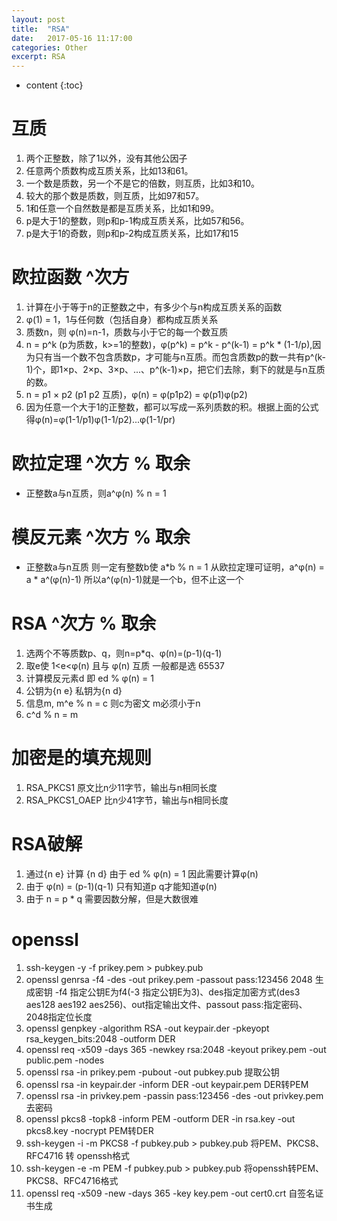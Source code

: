 ```yaml
---
layout: post
title:  "RSA"
date:   2017-05-16 11:17:00
categories: Other
excerpt: RSA
---
```


* content
{:toc} 

# 互质
01. 两个正整数，除了1以外，没有其他公因子
02. 任意两个质数构成互质关系，比如13和61。
03. 一个数是质数，另一个不是它的倍数，则互质，比如3和10。
04. 较大的那个数是质数，则互质，比如97和57。
05. 1和任意一个自然数是都是互质关系，比如1和99。
06. p是大于1的整数，则p和p-1构成互质关系，比如57和56。
07. p是大于1的奇数，则p和p-2构成互质关系，比如17和15

# 欧拉函数 ^次方
01. 计算在小于等于n的正整数之中，有多少个与n构成互质关系的函数
02. φ(1) = 1，1与任何数（包括自身）都构成互质关系
03. 质数n，则 φ(n)=n-1，质数与小于它的每一个数互质
04. n = p^k (p为质数，k>=1的整数)，φ(p^k) = p^k - p^(k-1) = p^k * (1-1/p),因为只有当一个数不包含质数p，才可能与n互质。而包含质数p的数一共有p^(k-1)个，即1×p、2×p、3×p、...、p^(k-1)×p，把它们去除，剩下的就是与n互质的数。
05. n = p1 × p2 (p1 p2 互质)，φ(n) = φ(p1p2) = φ(p1)φ(p2)
06. 因为任意一个大于1的正整数，都可以写成一系列质数的积。根据上面的公式得φ(n)=φ(1-1/p1)φ(1-1/p2)...φ(1-1/pr)

# 欧拉定理 ^次方 % 取余
- 正整数a与n互质，则a^φ(n) % n = 1

# 模反元素 ^次方 % 取余
- 正整数a与n互质 则一定有整数b使 a*b % n = 1 从欧拉定理可证明，a^φ(n) = a * a^(φ(n)-1) 所以a^(φ(n)-1)就是一个b，但不止这一个

# RSA ^次方 % 取余
01. 选两个不等质数p、q，则n=p*q、φ(n)=(p-1)(q-1)
02. 取e使 1<e<φ(n) 且与 φ(n) 互质 一般都是选 65537
03. 计算模反元素d 即 ed % φ(n) = 1
04. 公钥为{n e} 私钥为{n d}
05. 信息m, m^e % n = c 则c为密文 m必须小于n
06. c^d % n = m

# 加密是的填充规则
01. RSA_PKCS1 原文比n少11字节，输出与n相同长度
02. RSA_PKCS1_OAEP 比n少41字节，输出与n相同长度

# RSA破解
01. 通过{n e} 计算 {n d} 由于 ed % φ(n) = 1 因此需要计算φ(n)
02. 由于 φ(n) = (p-1)(q-1) 只有知道p q才能知道φ(n)
03. 由于 n = p * q 需要因数分解，但是大数很难  

# openssl
01. ssh-keygen -y -f prikey.pem > pubkey.pub
02. openssl genrsa -f4 -des -out prikey.pem -passout pass:123456 2048 生成密钥 -f4 指定公钥E为f4(-3 指定公钥E为3)、des指定加密方式(des3 aes128 aes192 aes256)、out指定输出文件、passout pass:指定密码、 2048指定位长度
03. openssl genpkey -algorithm RSA -out keypair.der -pkeyopt rsa_keygen_bits:2048 -outform DER
04. openssl req -x509 -days 365 -newkey rsa:2048 -keyout prikey.pem -out public.pem -nodes
05. openssl rsa -in prikey.pem -pubout -out pubkey.pub 提取公钥
06. openssl rsa -in keypair.der -inform DER -out keypair.pem DER转PEM
07. openssl rsa -in privkey.pem -passin pass:123456 -des -out privkey.pem 去密码
08. openssl pkcs8 -topk8 -inform PEM -outform DER -in rsa.key -out pkcs8.key -nocrypt PEM转DER
09. ssh-keygen -i -m PKCS8 -f pubkey.pub > pubkey.pub 将PEM、PKCS8、RFC4716 转 openssh格式
10. ssh-keygen -e -m PEM -f pubkey.pub > pubkey.pub 将openssh转PEM、PKCS8、RFC4716格式
11. openssl req -x509 -new -days 365 -key key.pem -out cert0.crt 自签名证书生成    

